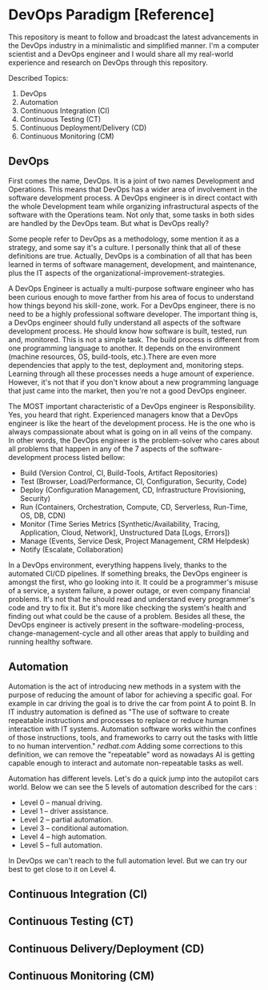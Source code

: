 # DevOps Paradigm [Reference]

This repository is meant to follow and broadcast the latest advancements in the DevOps industry in a minimalistic and simplified manner. I'm a computer scientist and a DevOps engineer and I would share all my real-world experience and research on DevOps through this repository.

Described Topics:

1. DevOps
2. Automation
3. Continuous Integration (CI)
4. Continuous Testing (CT)
5. Continuous Deployment/Delivery (CD)
6. Continuous Monitoring (CM)

## DevOps

First comes the name, DevOps. It is a joint of two names Development and Operations. This means that DevOps has a wider area of involvement in the software development process. A DevOps engineer is in direct contact with the whole Development team while organizing infrastructural aspects of the software with the Operations team. Not only that, some tasks in both sides are handled by the DevOps team. But what is DevOps really?

Some people refer to DevOps as a methodology, some mention it as a strategy, and some say it's a culture. I personally think that all of these definitions are true. Actually, DevOps is a combination of all that has been learned in terms of software management, development, and maintenance, plus the IT aspects of the organizational-improvement-strategies.

A DevOps Engineer is actually a multi-purpose software engineer who has been curious enough to move farther from his area of focus to understand how things beyond his skill-zone, work. For a DevOps engineer, there is no need to be a highly professional software developer. The important thing is, a DevOps engineer should fully understand all aspects of the software development process. He should know how software is built, tested, run and, monitored. This is not a simple task. The build process is different from one programming language to another. It depends on the environment (machine resources, OS, build-tools, etc.).There are even more dependencies that apply to the test, deployment and, monitoring steps. Learning through all these processes needs a huge amount of experience. However, it's not that if you don't know about a new programming language that just came into the market, then you're not a good DevOps engineer.

The MOST important characteristic of a DevOps engineer is Responsibility. Yes, you heard that right. Experienced managers know that a DevOps engineer is like the heart of the development process. He is the one who is always compassionate about what is going on in all veins of the company. In other words, the DevOps engineer is the problem-solver who cares about all problems that happen in any of the 7 aspects of the software-development process listed bellow:

- Build (Version Control, CI, Build-Tools, Artifact Repositories)
- Test (Browser, Load/Performance, CI, Configuration, Security, Code)
- Deploy (Configuration Management, CD, Infrastructure Provisioning, Security)
- Run (Containers, Orchestration, Compute, CD, Serverless, Run-Time, OS, DB, CDN)
- Monitor (Time Series Metrics [Synthetic/Availability, Tracing, Application, Cloud, Network], Unstructured Data [Logs, Errors])
- Manage (Events, Service Desk, Project Management, CRM Helpdesk)
- Notify (Escalate, Collaboration)

In a DevOps environment, everything happens lively, thanks to the automated CI/CD pipelines. If something breaks, the DevOps engineer is amongst the first, who go looking into it. It could be a programmer's misuse of a service, a system failure, a power outage, or even company financial problems. It's not that he should read and understand every programmer's code and try to fix it. But it's more like checking the system's health and finding out what could be the cause of a problem. Besides all these, the DevOps engineer is actively present in the software-modeling-process, change-management-cycle and all other areas that apply to building and running healthy software.

## Automation

Automation is the act of introducing new methods in a system with the purpose of reducing the amount of labor for achieving a specific goal. For example in car driving the goal is to drive the car from point A to point B. In IT industry automation is defined as "The use of software to create repeatable instructions and processes to replace or reduce human interaction with IT systems. Automation software works within the confines of those instructions, tools, and frameworks to carry out the tasks with little to no human intervention." *redhat.com*
Adding some corrections to this definition, we can remove the "repeatable" word as nowadays AI is getting capable enough to interact and automate non-repeatable tasks as well.

Automation has different levels. Let's do a quick jump into the autopilot cars world.  Below we can see the 5 levels of automation described for the cars :

- Level 0 – manual driving.
- Level 1 – driver assistance.
- Level 2 – partial automation.
- Level 3 – conditional automation.
- Level 4 – high automation.
- Level 5 – full automation.

In DevOps we can't reach to the full automation level. But we can try our best to get close to it on Level 4.

## Continuous Integration (CI)



## Continuous Testing (CT)



## Continuous Delivery/Deployment (CD)



## Continuous Monitoring (CM)
